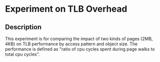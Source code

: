 # Experiment on TLB Overhead

## Description
This experiment is for comparing the impact of two kinds of pages (2MB, 4KB) on TLB performance by access pattern and object size.
The performance is defined as "ratio of cpu cycles spent during page walks to total cpu cycles".

